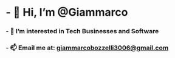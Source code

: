 # - 👋 Hi, I’m @Giammarco
### - 👀 I’m interested in Tech Businesses and Software
### - 📫 Email me at: giammarcobozzelli3006@gmail.com
